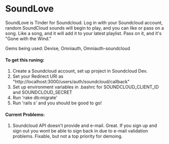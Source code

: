 # SoundLove
SoundLove is Tinder for Soundcloud. Log in with your Soundcloud account, random SoundCloud sounds will begin to play,
 and you can like or pass on a song. Like a song, and it will add it to your latest playlist. Pass on it, and it's "Gone with the Wind."

Gems being used: Devise, Omniauth, Omniauth-soundcloud

#### To get this runing:

1. Create a Soundcloud account, set up project in Soundcloud Dev.
2. Set your Redirect URI as "http://localhost:3000/users/auth/soundcloud/callback"
3. Set up environment variables in .bashrc for SOUNDCLOUD_CLIENT_ID and SOUNDCLOUD_SECRET
4. Run 'rake db:migrate'
5. Run 'rails s' and you should be good to go!

#### Current Problems:
1. Soundcloud API doesn't provide and e-mail. Great. If you sign up and sign out you wont be able to sign back in due to e-mail validation problems. Fixable, but not a top priority for demoing.
